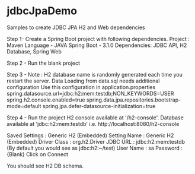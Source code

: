 # jdbcJpaDemo
Samples to create JDBC JPA H2 and Web dependencies

Step 1- Create a Spring Boot project with following dependencies.
Project : Maven
Language - JAVA
Spring Boot - 3.1.0
Dependencies: JDBC API, H2 Database, Spring Web

Step 2 - Run the blank project

Step 3 - 
Note :
H2 database name is randomly generated each time you restart the server.
Data Loading from data.sql needs additional configuration
Use this configuration in  application.properties
spring.datasource.url=jdbc:h2:mem:testdb;NON_KEYWORDS=USER
spring.h2.console.enabled=true
spring.data.jpa.repositories.bootstrap-mode=default
spring.jpa.defer-datasource-initialization=true

Step 4 - Run the project
H2 console available at '/h2-console'. Database available at 'jdbc:h2:mem:testdb'
i.e. http://localhost:8080/h2-console

Saved Settings : Generic H2 (Embedded)
Setting Name : Generic H2 (Embedded)
Driver Class : org.h2.Driver
JDBC URL : jdbc:h2:mem:testdb (By default you would see as jdbc:h2:~/test)
User Name : sa
Password : {Blank}
Click on Connect

You should see H2 DB schema.
